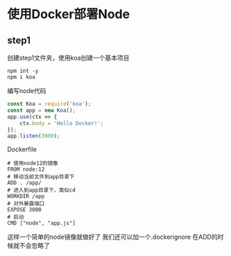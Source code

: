 # 使用Docker部署Node

## step1
创建step1文件夹，使用koa创建一个基本项目
```
npm int -y
npm i koa
```
编写node代码
```javascript
const Koa = require('koa');
const app = new Koa();
app.use(ctx => {
    ctx.body = 'Hello Docker!';
});
app.listen(3000);

```
Dockerfile
```docker
# 使用node12的镜像
FROM node:12
# 移动当前文件到app目录下
ADD . /app/
# 进入到app目录下，类似cd
WORKDIR /app
# 对外暴露端口
EXPOSE 3000
# 启动
CMD ["node", "app.js"]

```
这样一个简单的node镜像就做好了
我们还可以加一个.dockerignore
在ADD的时候就不会忽略了